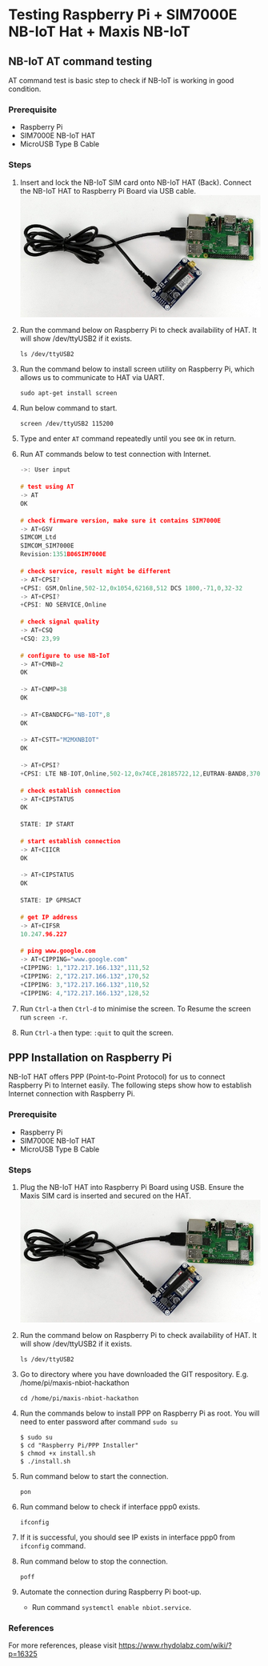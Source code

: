 # Testing Raspberry Pi + SIM7000E NB-IoT Hat + Maxis NB-IoT 

## NB-IoT AT command testing
AT command test is basic step to check if NB-IoT is working in good condition.

### Prerequisite
- Raspberry Pi
- SIM7000E NB-IoT HAT
- MicroUSB Type B Cable

### Steps

1. Insert and lock the NB-IoT SIM card onto NB-IoT HAT (Back). Connect the NB-IoT HAT to Raspberry Pi Board via USB cable.
![NB-IoT HAT with Raspberry Pi](./media/RPi-NB-IoT-HAT.jpg)

2. Run the command below on Raspberry Pi to check availability of HAT. It will show /dev/ttyUSB2 if it exists.
    
    ```
    ls /dev/ttyUSB2
    ```

3. Run the command below to install screen utility on Raspberry Pi, which allows us to communicate to HAT via UART.
    
    ```
    sudo apt-get install screen
    ```

4. Run below command to start.
    
    ```
    screen /dev/ttyUSB2 115200
    ```

5. Type and enter `AT` command repeatedly until you see `OK` in return.

6. Run AT commands below to test connection with Internet.

    ```c
    ->: User input

    # test using AT
    -> AT
    OK

    # check firmware version, make sure it contains SIM7000E
    -> AT+GSV
    SIMCOM_Ltd
    SIMCOM_SIM7000E
    Revision:1351B06SIM7000E

    # check service, result might be different
    -> AT+CPSI?
    +CPSI: GSM,Online,502-12,0x1054,62168,512 DCS 1800,-71,0,32-32
    -> AT+CPSI?
    +CPSI: NO SERVICE,Online

    # check signal quality
    -> AT+CSQ
    +CSQ: 23,99

    # configure to use NB-IoT
    -> AT+CMNB=2
    OK

    -> AT+CNMP=38
    OK

    -> AT+CBANDCFG="NB-IOT",8
    OK

    -> AT+CSTT="M2MXNBIOT"
    OK

    -> AT+CPSI?
    +CPSI: LTE NB-IOT,Online,502-12,0x74CE,28185722,12,EUTRAN-BAND8,3702,0,0,-10,-82,-72,15

    # check establish connection
    -> AT+CIPSTATUS
    OK

    STATE: IP START

    # start establish connection
    -> AT+CIICR
    OK

    -> AT+CIPSTATUS
    OK

    STATE: IP GPRSACT

    # get IP address
    -> AT+CIFSR
    10.247.96.227

    # ping www.google.com
    -> AT+CIPPING="www.google.com"
    +CIPPING: 1,"172.217.166.132",111,52
    +CIPPING: 2,"172.217.166.132",170,52
    +CIPPING: 3,"172.217.166.132",110,52
    +CIPPING: 4,"172.217.166.132",128,52
    ```

  7. Run `Ctrl-a` then `Ctrl-d` to minimise the screen. To Resume the screen run `screen -r`.

  8. Run `Ctrl-a` then type: `:quit` to quit the screen.


## PPP Installation on Raspberry Pi
NB-IoT HAT offers PPP (Point-to-Point Protocol) for us to connect Raspberry Pi to Internet easily. The following steps show how to establish Internet connection with Raspberry Pi.

### Prerequisite
- Raspberry Pi
- SIM7000E NB-IoT HAT
- MicroUSB Type B Cable

### Steps

1. Plug the NB-IoT HAT into Raspberry Pi Board using USB. Ensure the Maxis SIM card is inserted and secured on the HAT.
![NB-IoT HAT with Raspberry Pi](./media/RPi-NB-IoT-HAT.jpg)

2. Run the command below on Raspberry Pi to check availability of HAT. It will show /dev/ttyUSB2 if it exists.

    ```
    ls /dev/ttyUSB2
    ```

3. Go to directory where you have downloaded the GIT respository. E.g. /home/pi/maxis-nbiot-hackathon

    ```
    cd /home/pi/maxis-nbiot-hackathon
    ```

4. Run the commands below to install PPP on Raspberry Pi as root. You will need to enter password after command `sudo su`
    
    ```
    $ sudo su
    $ cd "Raspberry Pi/PPP Installer"
    $ chmod +x install.sh
    $ ./install.sh
    ```

5. Run command below to start the connection. 

    ```
    pon
    ``` 

6. Run command below to check if interface ppp0 exists.
    
    ```
    ifconfig
    ``` 

7. If it is successful, you should see IP exists in interface ppp0 from `ifconfig` command.

8. Run command below to stop the connection. 

    ```
    poff
    ``` 

9. Automate the connection during Raspberry Pi boot-up.
    - Run command `systemctl enable nbiot.service`.


### References
For more references, please visit https://www.rhydolabz.com/wiki/?p=16325
